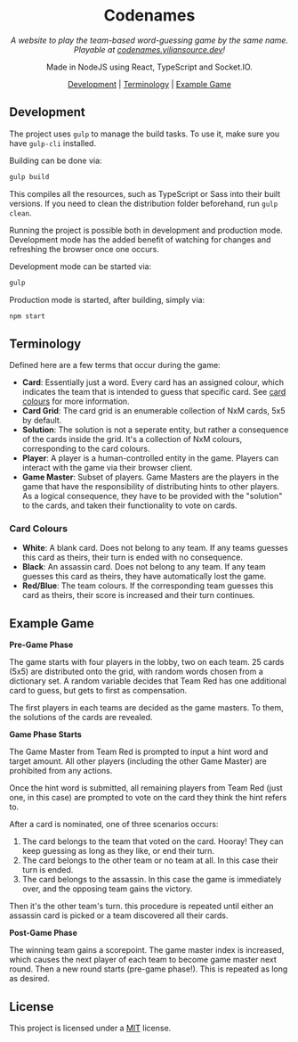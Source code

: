 <div align="center">

<h1>Codenames</h1>

<p>
    <i>A website to play the team-based word-guessing game by the same name.</i><br>
    <i>Playable at <a href="https://codenames.yiliansource.dev">codenames.yiliansource.dev</a>!</i>
</p>

<p>Made in NodeJS using React, TypeScript and Socket.IO.</p>

<p>
    <a href="#development">Development</a> |
    <a href="#terminology">Terminology</a> |
    <a href="#example-game">Example Game</a>
</p>

</div>

## Development

The project uses `gulp` to manage the build tasks. To use it, make sure you have `gulp-cli` installed.

Building can be done via:

```bash
gulp build
```

This compiles all the resources, such as TypeScript or Sass into their built versions. If you need to clean the distribution folder beforehand, run `gulp clean`.

Running the project is possible both in development and production mode. Development mode has the added benefit of watching for changes and refreshing the browser once one occurs.

Development mode can be started via:

```bash
gulp
```

Production mode is started, after building, simply via:

```bash
npm start
```

## Terminology

Defined here are a few terms that occur during the game:

- **Card**: Essentially just a word. Every card has an assigned colour, which indicates the team that is intended to guess that specific card. See [card colours](#card-colours) for more information.
- **Card Grid**: The card grid is an enumerable collection of NxM cards, 5x5 by default.
- **Solution**: The solution is not a seperate entity, but rather a consequence of the cards inside the grid. It's a collection of NxM colours, corresponding to the card colours.
- **Player**: A player is a human-controlled entity in the game. Players can interact with the game via their browser client.
- **Game Master**: Subset of players. Game Masters are the players in the game that have the responsibility of distributing hints to other players. As a logical consequence, they have to be provided with the "solution" to the cards, and taken their functionality to vote on cards.

### Card Colours

- **White**: A blank card. Does not belong to any team. If any teams guesses this card as theirs, their turn is ended with no consequence.
- **Black**: An assassin card. Does not belong to any team. If any team guesses this card as theirs, they have automatically lost the game.
- **Red/Blue**: The team colours. If the corresponding team guesses this card as theirs, their score is increased and their turn continues.

## Example Game

**Pre-Game Phase**

The game starts with four players in the lobby, two on each team. 25 cards (5x5) are distributed onto the grid, with random words chosen from a dictionary set. A random variable decides that Team Red has one additional card to guess, but gets to first as compensation.

The first players in each teams are decided as the game masters. To them, the solutions of the cards are revealed.

**Game Phase Starts**

The Game Master from Team Red is prompted to input a hint word and target amount. All other players (including the other Game Master) are prohibited from any actions.

Once the hint word is submitted, all remaining players from Team Red (just one, in this case) are prompted to vote on the card they think the hint refers to.

After a card is nominated, one of three scenarios occurs:

1. The card belongs to the team that voted on the card. Hooray! They can keep guessing as long as they like, or end their turn.
2. The card belongs to the other team or no team at all. In this case their turn is ended.
3. The card belongs to the assassin. In this case the game is immediately over, and the opposing team gains the victory.

Then it's the other team's turn. this procedure is repeated until either an assassin card is picked or a team discovered all their cards.

**Post-Game Phase**

The winning team gains a scorepoint. The game master index is increased, which causes the next player of each team to become game master next round. Then a new round starts (pre-game phase!). This is repeated as long as desired.

## License

This project is licensed under a [MIT](./license.md) license.
